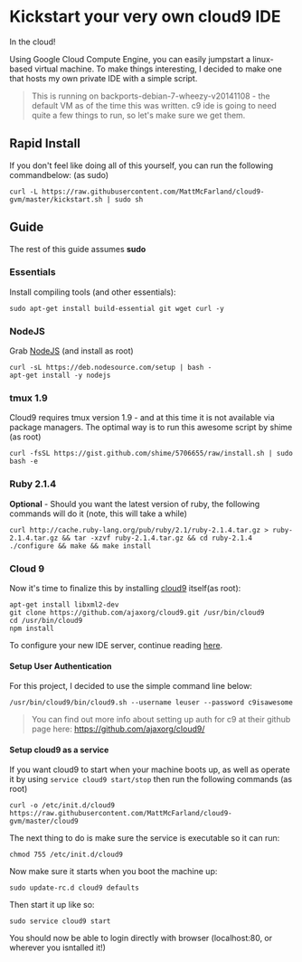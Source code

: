 # Kickstart your very own cloud9 IDE
In the cloud!

Using Google Cloud Compute Engine, you can easily jumpstart a linux-based virtual machine.  To make things interesting, I decided to make one that hosts my own private IDE with a simple script.

> This is running on backports-debian-7-wheezy-v20141108 - the default VM as of the time this was written.
c9 ide is going to need quite a few things to run, so let's make sure we get them.

## Rapid Install

If you don't feel like doing all of this yourself, you can run the following commandbelow: (as sudo) 

`curl -L https://raw.githubusercontent.com/MattMcFarland/cloud9-gvm/master/kickstart.sh | sudo sh`

## Guide

The rest of this guide assumes **sudo**

### Essentials

Install compiling tools (and other essentials):
```
sudo apt-get install build-essential git wget curl -y
```
### NodeJS

Grab [NodeJS](https://github.com/joyent/node/wiki/installing-node.js-via-package-manager) (and install as root)
```
curl -sL https://deb.nodesource.com/setup | bash -
apt-get install -y nodejs
```

### tmux 1.9

Cloud9 requires tmux version 1.9 - and at this time it is not available via package managers.  The optimal way is to run this awesome script by shime (as root)
```
curl -fsSL https://gist.github.com/shime/5706655/raw/install.sh | sudo bash -e
```

### Ruby 2.1.4

**Optional** - Should you want the latest version of ruby, the following commands will do it (note, this will take a while)

```
curl http://cache.ruby-lang.org/pub/ruby/2.1/ruby-2.1.4.tar.gz > ruby-2.1.4.tar.gz && tar -xzvf ruby-2.1.4.tar.gz && cd ruby-2.1.4
./configure && make && make install
```

### Cloud 9

Now it's time to finalize this by installing [cloud9](https://github.com/ajaxorg/cloud9/) itself(as root):

```
apt-get install libxml2-dev
git clone https://github.com/ajaxorg/cloud9.git /usr/bin/cloud9
cd /usr/bin/cloud9
npm install
```

To configure your new IDE server, continue reading [here](https://github.com/ajaxorg/cloud9/).

#### Setup User Authentication

For this project, I decided to use the simple command line below:
```
/usr/bin/cloud9/bin/cloud9.sh --username leuser --password c9isawesome
```
> You can find out more info about setting up auth for c9 at their github page here: https://github.com/ajaxorg/cloud9/


#### Setup cloud9 as a service

If you want cloud9 to start when your machine boots up, as well as operate it by using `service cloud9 start/stop` then run the following commands (as root)

```
curl -o /etc/init.d/cloud9 https://raw.githubusercontent.com/MattMcFarland/cloud9-gvm/master/cloud9
```

The next thing to do is make sure the service is executable so it can run:

```
chmod 755 /etc/init.d/cloud9
```

Now make sure it starts when you boot the machine up:

```
sudo update-rc.d cloud9 defaults  
```


Then start it up like so:
```
sudo service cloud9 start
```

You should now be able to login directly with browser (localhost:80, or wherever you isntalled it!)





